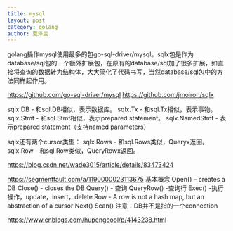 ```yaml
---
title: mysql
layout: post
category: golang
author: 夏泽民
---
```

golang操作mysql使用最多的包go-sql-driver/mysql。sqlx包是作为database/sql包的一个额外扩展包，在原有的database/sql加了很多扩展，如直接将查询的数据转为结构体，大大简化了代码书写，当然database/sql包中的方法同样起作用。

https://github.com/go-sql-driver/mysql
https://github.com/jmoiron/sqlx

sqlx.DB - 和sql.DB相似，表示数据库。 
sqlx.Tx - 和sql.Tx相似，表示事物。 
sqlx.Stmt - 和sql.Stmt相似，表示prepared statement。 
sqlx.NamedStmt - 表示prepared statement（支持named parameters）

sqlx还有两个cursor类型：
sqlx.Rows - 和sql.Rows类似，Queryx返回。 
sqlx.Row - 和sql.Row类似，QueryRowx返回。
<!-- more -->
https://blog.csdn.net/wade3015/article/details/83473424

https://segmentfault.com/a/1190000023113675
基本概念
Open() – creates a DB
Close() - closes the DB
Query() - 查询
QueryRow() -查询行
Exec() -执行操作，update，insert，delete
Row - A row is not a hash map, but an abstraction of a cursor
Next()
Scan()
注意：DB并不是指的一个connection

https://www.cnblogs.com/hupengcool/p/4143238.html
